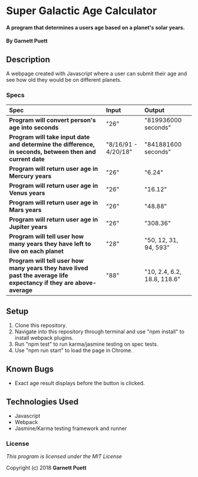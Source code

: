 # Super Galactic Age Calculator

#### A program that determines a users age based on a planet's solar years.

#### By **Garnett Puett**

## Description

A webpage created with Javascript where a user can submit their age and see how old they would be on different planets.

### Specs
| Spec | Input | Output |
| :-------------     | :------------- | :------------- |
|**Program will convert person's age into seconds**| "26" | "819936000 seconds" |
|**Program will take input date and determine the difference, in seconds, between then and current date**| "8/16/91 - 4/20/18" | "841881600 seconds" |
|**Program will return user age in Mercury years**| "26" | "6.24" |
|**Program will return user age in Venus years**| "26" | "16.12" |
|**Program will return user age in Mars years**| "26" | "48.88" |
|**Program will return user age in Jupiter years**| "26" | "308.36" |
|**Program will tell user how many years they have left to live on each planet**| "28" | "50, 12, 31, 94, 593" |
|**Program will tell user how many years they have lived past the average life expectancy if they are above-average**| "88" | "10, 2.4, 6.2, 18.8, 118.6" |

## Setup
1. Clone this repository.
2. Navigate into this repository through terminal and use "npm install" to install webpack plugins.
3. Run "npm test" to run karma/jasmine testing on spec tests.
4. Use "npm run start" to load the page in Chrome.

## Known Bugs
* Exact age result displays before the button is clicked.

## Technologies Used
* Javascript
* Webpack
* Jasmine/Karma testing framework and runner

### License
*This program is licensed under the MIT License*

Copyright (c) 2018 **Garnett Puett**
